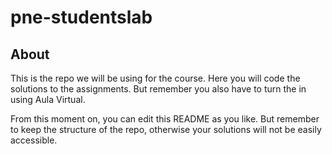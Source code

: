 # pne-studentslab



## About

This is the repo we will be using for the course. Here you will code the solutions to the assignments. 
But remember you also have to turn the in using Aula Virtual.

From this moment on, you can edit this README as you like. 
But remember to keep the structure of the repo, otherwise your solutions will not be easily accessible.

